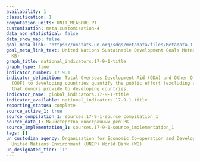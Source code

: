 ```yaml
---
availability: 1
classification: 1
computation_units: UNIT_MEASURE.PT
customisation: meta.customisation-4
data_non_statistical: false
data_show_map: false
goal_meta_link: 'https://unstats.un.org/sdgs/metadata/files/Metadata-17-09-01.pdf '
goal_meta_link_text: United Nations Sustainable Development Goals Metadata (PDF 209
  KB)
graph_title: national_indicators.17-9-1-title
graph_type: line
indicator_number: 17.9.1
indicator_definition: Total Overseas Development Aid (ODA) and Other Official Flows
  (OOF) to developing countries quantify the public effort (excluding export credits)
  that donors provide to developing countries.
indicator_name: global_indicators.17-9-1-title
indicator_available: national_indicators.17-9-1-title
reporting_status: complete
source_active_1: true
source_compilation_1: sources.17-9-1-source_compilation_1
source_data_1: Министерство иностранных дел РК
source_implementation_1: sources.17-9-1-source_implementation_1
tags: []
un_custodian_agency: Organisation for Economic Co-operation and Development (OECD)
  United Nations Environment (UNEP) World Bank (WB)
un_designated_tier: '1'
---
```

